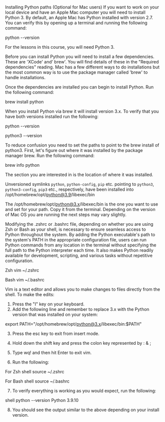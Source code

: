 Installing Python paths (Optional for Mac users)
If you want to work on your local device and have an Apple Mac computer you will need to install Python 3. By default, an Apple Mac has Python installed with version 2.7. You can verify this by opening up a terminal and running the following command: 

python --version  

For the lessons in this course, you will need Python 3. 

Before you can install Python you will need to install a few dependencies.  These are 'XCode' and' brew'.  You will find details of these in the "Required dependencies" reading. Mac has a few different ways to do installations but the most common way is to use the package manager called 'brew' to handle installations.

Once the dependencies are installed you can begin to install Python. Run the following command: 

brew install python  

When you install Python via brew it will install version 3.x. To verify that you have both versions installed run the following:

python --version  

python3 --version  

To reduce confusion you need to set the paths to point to the brew install of python3. First, let's figure out where it was installed by the package manager brew. Run the following command: 

brew info python  

The section you are interested in is the location of where it was installed. 

Unversioned symlinks `python`, `python-config`, `pip` etc. pointing to `python3`, `python3-config`, `pip3` etc., respectively, have been installed into   /opt/homebrew/opt/python@3.9/libexec/bin  

The /opt/homebrew/opt/python@3.x/libexec/bin is the one you want to use and set for your path. Copy it from the terminal. Depending on the version of Mac OS you are running the next steps may vary slightly. 

Modifying the .zshrc or .bashrc file, depending on whether you are using Zsh or Bash as your shell, is necessary to ensure seamless access to Python throughout the system. By adding the Python executable's path to the system's PATH in the appropriate configuration file, users can run Python commands from any location in the terminal without specifying the full path to the Python interpreter each time. It also makes Python readily available for development, scripting, and various tasks without repetitive configuration.

Zsh
vim ~/.zshrc  


Bash 
vim ~/.bashrc  


Vim is a text editor and allows you to make changes to files directly from the shell. To make the edits:

1. Press the "I" key on your keyboard.
2.  Add the following line and remember to replace 3.x with the Python version that was installed on your system: 

export PATH="/opt/homebrew/opt/python@3.x/libexec/bin:$PATH" 

3. Press the esc key to exit from insert mode. 

4. Hold down the shift key and press the colon key represented by : & ; 

5. Type wq! and then hit Enter to exit vim. 

6. Run the following: 

For Zsh shell source ~/.zshrc 

For Bash shell source ~/.bashrc 

7. To verify everything is working as you would expect, run the following: 

shell python --version Python 3.9.10 

8. You should see the output similar to the above depending on your install version.  